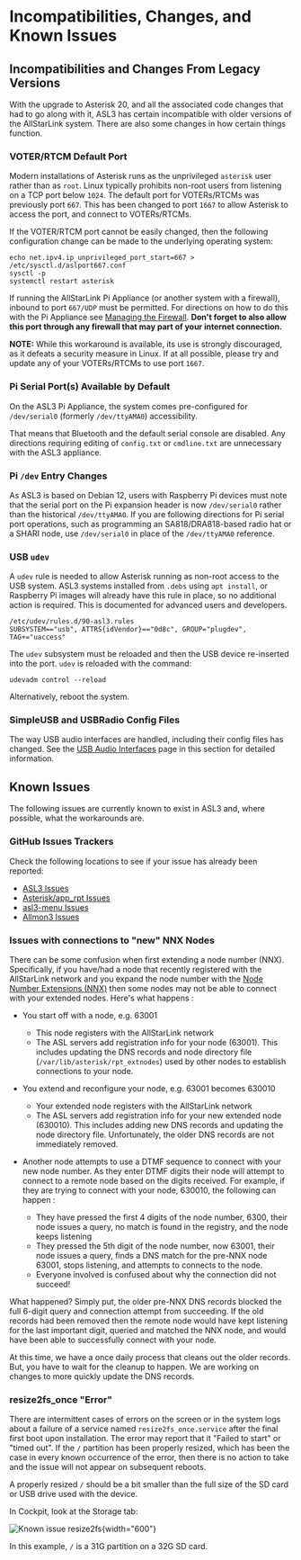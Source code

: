 # Incompatibilities, Changes, and Known Issues

## Incompatibilities and Changes From Legacy Versions
With the upgrade to Asterisk 20, and all the associated code changes that had to go along with it, ASL3 has certain incompatible with older versions of the AllStarLink system. There are also some changes in how certain things function.

### VOTER/RTCM Default Port
Modern installations of Asterisk runs as the unprivileged `asterisk` user rather than as `root`. Linux typically prohibits non-root users from listening on a TCP
port below `1024`. The default port for VOTERs/RTCMs was previously port `667`. This has been changed to port `1667` to allow Asterisk to access the port, and connect to VOTERs/RTCMs.

If the VOTER/RTCM port cannot be easily changed, then the following configuration change can be made to the underlying operating system:

```
echo net.ipv4.ip_unprivileged_port_start=667 > /etc/sysctl.d/aslport667.conf
sysctl -p
systemctl restart asterisk
```

If running the AllStarLink Pi Appliance (or another system with a firewall), inbound to port `667/UDP` must be permitted. For directions on how to do this with the Pi Appliance see [Managing the Firewall](../pi/cockpit-firewall.md). **Don't forget to also allow this port through any firewall that may part of your internet connection.**

**NOTE:** While this workaround is available, its use is strongly discouraged, as it defeats a security measure in Linux. If at all possible, please try and update any of your VOTERs/RTCMs to use port `1667`. 

### Pi Serial Port(s) Available by Default
On the ASL3 Pi Appliance, the system comes pre-configured for `/dev/serial0` (formerly `/dev/ttyAMA0`) accessibility.

That means that Bluetooth and the default serial console are disabled. Any directions requiring editing of `config.txt` or `cmdline.txt` are unnecessary with the ASL3 appliance.

### Pi `/dev` Entry Changes
As ASL3 is based on Debian 12, users with Raspberry Pi devices must note that the serial port on the Pi expansion header is now `/dev/serial0` rather than the historical `/dev/ttyAMA0`. If you are following directions for Pi serial port operations, such as programming an SA818/DRA818-based radio hat or a SHARI node, use `/dev/serial0` in place of the `/dev/ttyAMA0` reference.

### USB `udev`
A `udev` rule is needed to allow Asterisk running as non-root access to the USB system. ASL3 systems installed from `.debs` using `apt install`, or Raspberry Pi images will already have this rule in place, so no additional action is required. This is documented for advanced users and developers.

```
/etc/udev/rules.d/90-asl3.rules
SUBSYSTEM=="usb", ATTRS{idVendor}=="0d8c", GROUP="plugdev", TAG+="uaccess"
```

The `udev` subsystem must be reloaded and then the USB device re-inserted into the port. `udev` is reloaded with the command:

```
udevadm control --reload
```

Alternatively, reboot the system.

### SimpleUSB and USBRadio Config Files
The way USB audio interfaces are handled, including their config files has changed. See the [USB Audio Interfaces](../adv-topics/usbinterfaces.md) page in this section for detailed information.

## Known Issues
The following issues are currently known to exist in ASL3 and, where possible, what the workarounds are.

### GitHub Issues Trackers
Check the following locations to see if your issue has already been reported:

* [ASL3 Issues](https://github.com/AllStarLink/ASL3/issues)
* [Asterisk/app_rpt Issues](https://github.com/AllStarLink/app_rpt/issues)
* [asl3-menu Issues](https://github.com/AllStarLink/asl3-menu/issues)
* [Allmon3 Issues](https://github.com/AllStarLink/Allmon3/issues)

### Issues with connections to "new" NNX Nodes

There can be some confusion when first extending a node number (NNX).  Specifically, if you have/had a node that recently registered with the AllStarLink network and you expand the node number with the [Node Number Extensions (NNX)](../adv-topics/nnx.md) then some nodes may not be able to connect with your extended nodes.  Here's what happens :

- You start off with a node, e.g. 63001
    - This node registers with the AllStarLink network
    - The ASL servers add registration info for your node (63001).  This includes updating the DNS records and node directory file (`/var/lib/asterisk/rpt_extnodes`) used by other nodes to establish connections to your node.

- You extend and reconfigure your node, e.g. 63001 becomes 630010
    - Your extended node registers with the AllStarLink network
    - The ASL servers add registration info for your new extended node (630010).  This includes adding new DNS records and updating the node directory file.  Unfortunately, the older DNS records are not immediately removed.

- Another node attempts to use a DTMF sequence to connect with your new node number.  As they enter DTMF digits their node will attempt to connect to a remote node based on the digits received.  For example, if they are trying to connect with your node, 630010, the following can happen :
    - They have pressed the first 4 digits of the node number, 6300, their node issues a query, no match is found in the registry, and the node keeps listening
    - They pressed the 5th digit of the node number, now 63001, their node issues a query, finds a DNS match for the pre-NNX node 63001, stops listening, and attempts to connects to the node.
    - Everyone involved is confused about why the connection did not succeed!

What happened?  Simply put, the older pre-NNX DNS records blocked the full 6-digit query and connection attempt from succeeding.  If the old records had been removed then the remote node would have kept listening for the last important digit, queried and matched the NNX node, and would have been able to successfully connect with your node.

At this time, we have a once daily process that cleans out the older records.  But, you have to wait for the cleanup to happen.  We are working on changes to more quickly update the DNS records.


### resize2fs_once "Error"
There are intermittent cases of errors on the screen or in  the system logs about a failure of a service named `resize2fs_once.service` after the final first boot upon installation. The error may report that it "Failed to start" or "timed out". If the `/` partition has been properly resized, which has been the case in every known 
occurrence of the error, then there is no action to take and the issue will not appear on subsequent reboots.

A properly resized `/` should be a bit smaller than the full size of the SD card or USB drive used with the device.

In Cockpit, look at the Storage tab:

![Known issue resize2fs](../user-guide/img/known_issue_resize2fs.png){width="600"}

In this example, `/` is a 31G partition on a 32G SD card.
